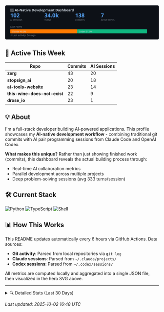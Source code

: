 <p align="center">
  <img src="./hero.svg" alt="AI-Native Development Dashboard" />
</p>

## 🚀 Active This Week

| Repo | Commits | AI Sessions |
|------|---------|-------------|
| **zerg** | 43 | 20 |
| **stopsign_ai** | 20 | 18 |
| **ai-tools-website** | 23 | 14 |
| **this-wine-does-not-exist** | 22 | 9 |
| **drose_io** | 23 | 1 |


## 💡 About

I'm a full-stack developer building AI-powered applications. This profile showcases my **AI-native development workflow** - combining traditional git commits with AI pair programming sessions from Claude Code and OpenAI Codex.

**What makes this unique?** Rather than just showing finished work (commits), this dashboard reveals the actual building process through:
- Real-time AI collaboration metrics
- Parallel development across multiple projects
- Deep problem-solving sessions (avg 333 turns/session)

## 🛠️ Current Stack

![Python](https://img.shields.io/badge/Python-3776AB?style=flat-square&logo=python&logoColor=white) ![TypeScript](https://img.shields.io/badge/TypeScript-3178C6?style=flat-square&logo=typescript&logoColor=white) ![Shell](https://img.shields.io/badge/Shell-89e051?style=flat-square&logo=shell&logoColor=white)

## 📊 How This Works

This README updates automatically every 6 hours via GitHub Actions. Data sources:
- **Git activity**: Parsed from local repositories via `git log`
- **Claude sessions**: Parsed from `~/.claude/projects/`
- **Codex sessions**: Parsed from `~/.codex/sessions/`

All metrics are computed locally and aggregated into a single JSON file, then visualized in the hero SVG above.

---

<details>
<summary>🔍 Detailed Stats (Last 30 Days)</summary>

- **Commits**: 426
- **Languages**: Python (343), TypeScript (81), Shell (2)
- **AI Sessions**: Claude 190 · Codex 197
- **Total Turns**: 98.9k

</details>

*Last updated: 2025-10-02 16:48 UTC*
